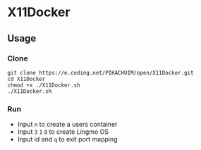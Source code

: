# X11Docker
## Usage
### Clone
```
git clone https://e.coding.net/PIKACHUIM/open/X11Docker.git
cd X11Docker
chmod +x ./X11Docker.sh
./X11Docker.sh
```
### Run
- Input `n` to create a users container
- Input `3` `1` `8` to create Lingmo OS
- Input id and `q` to exit port mapping

